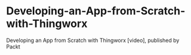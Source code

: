 # Developing-an-App-from-Scratch-with-Thingworx
Developing an App from Scratch with Thingworx [video], published by Packt
